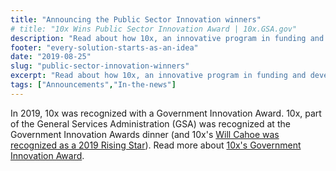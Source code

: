 ```yaml
---
title: "Announcing the Public Sector Innovation winners"
# title: "10x Wins Public Sector Innovation Award | 10x.GSA.gov"
description: "Read about how 10x, an innovative program in funding and developing technology solutions that serve the public, was recognized with a 2019 Public Sector Innovation award."
footer: "every-solution-starts-as-an-idea"
date: "2019-08-25"
slug: "public-sector-innovation-winners"
excerpt: "Read about how 10x, an innovative program in funding and developing technology solutions that serve the public, was recognized with a 2019 Public Sector Innovation award."
tags: ["Announcements","In-the-news"]
---
```

In 2019, 10x was recognized with a Government Innovation Award. 10x, part of the General Services Administration (GSA) was recognized at the Government Innovation Awards dinner (and 10x's [Will Cahoe was recognized as a 2019 Rising Star](https://www.nextgov.com/acquisition/2019/08/congratulations-to-the-2019-rising-stars/210967/)). Read more about [10x's Government Innovation Award](https://www.route-fifty.com/infrastructure/2019/11/government-innovation-award-top-honors-go-to-virginia-noaa-dod-and-saic/297698/).
